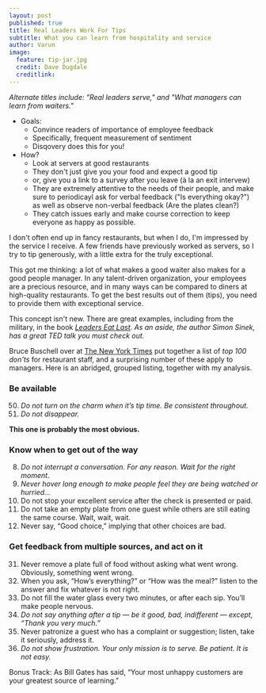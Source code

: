 ```yaml
---
layout: post
published: true
title: Real Leaders Work For Tips
subtitle: What you can learn from hospitality and service
author: Varun
image:
  feature: tip-jar.jpg
  credit: Dave Dugdale
  creditlink:
---
```


_Alternate titles include: "Real leaders serve," and "What managers can learn from waiters."_



* Goals:
    * Convince readers of importance of employee feedback
    * Specifically, frequent measurement of sentiment
    * Disqovery does this for you!
* How?
    * Look at servers at good restaurants
    * They don't just give you your food and expect a good tip
    * or, give you a link to a survey after you leave (à la an exit intervew)
    * They are extremely attentive to the needs of their people, and make sure to periodicayl ask for verbal feedback ("Is everything okay?") as well as observe non-verbal feedback (Are the plates clean?)
    * They catch issues early and make course correction to keep everyone as happy as possible.    

I don't often end up in fancy restaurants, but when I do, I'm impressed by the service I receive. A few friends have previously worked as servers, so I try to tip generously, with a little extra for the truly exceptional.

This got me thinking: a lot of what makes a good waiter also makes for a good people manager. In any talent-driven organization, your employees are a precious resource, and in many ways can be compared to diners at high-quality restaurants. To get the best results out of them (tips), you need to provide them with exceptional service.

This concept isn't new. There are great examples, including from the military, in the book *[Leaders Eat Last](https://www.amazon.com/gp/product/1591845327/ref=as_li_tl?ie=UTF8&camp=1789&creative=9325&creativeASIN=1591845327&linkCode=as2&tag=varmeh-20&linkId=5c7f7808ddd31482a4d03f69428f025e)*. *As an aside, the author Simon Sinek, has a great TED talk you must check out.*

Bruce Buschell over at [The New York Times](http://boss.blogs.nytimes.com/2009/10/29/one-hundred-things-restaurant-staffers-should-never-do-part-one/) put together a list of *top 100 don'ts* for restaurant staff, and a surprising number of these apply to managers. Here is an abridged, grouped listing, together with my analysis.

### Be available

50. *Do not turn on the charm when it’s tip time. Be consistent throughout.*
77. *Do not disappear.*

**This one is probably the most obvious.** 

### Know when to get out of the way

8. *Do not interrupt a conversation. For any reason. Wait for the right moment.*
95. *Never hover long enough to make people feel they are being watched or hurried…*
87. Do not stop your excellent service after the check is presented or paid.
17. Do not take an empty plate from one guest while others are still eating the same course. Wait, wait, wait.
40. Never say, “Good choice,” implying that other choices are bad.

### Get feedback from multiple sources, and act on it

31. Never remove a plate full of food without asking what went wrong. Obviously, something went wrong.
14. When you ask, “How’s everything?” or “How was the meal?” listen to the answer and fix whatever is not right.
62. Do not fill the water glass every two minutes, or after each sip. You’ll make people nervous.
96. *Do not say anything after a tip — be it good, bad, indifferent — except, “Thank you very much.”*
89. Never patronize a guest who has a complaint or suggestion; listen, take it seriously, address it.
99. *Do not show frustration. Your only mission is to serve. Be patient. It is not easy.*


Bonus Track: As Bill Gates has said, “Your most unhappy customers are your greatest source of learning.”